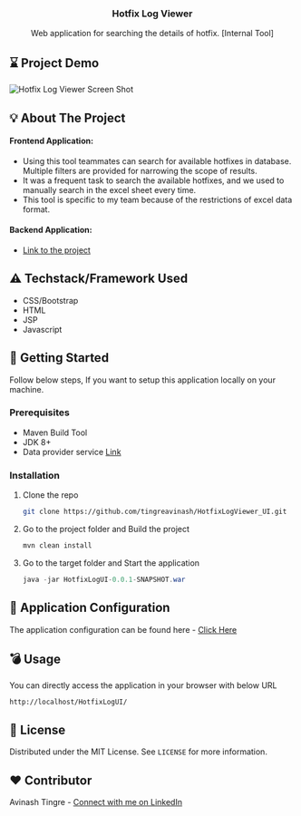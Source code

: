 <!-- PROJECT LOGO -->

<p align="center">

<h3 align="center">Hotfix Log Viewer</h3>

  <p align="center">
    Web application for searching the details of hotfix. [Internal Tool]
    <br />

  </p>
</p>





<!-- ABOUT THE PROJECT -->

## :hourglass: Project Demo
![Hotfix Log Viewer Screen Shot](https://user-images.githubusercontent.com/39552348/120003044-fe0a2280-bff2-11eb-852e-71d858723d4f.gif)


## :bulb: About The Project
#### Frontend Application:
* Using this tool teammates can search for available hotfixes in database. Multiple filters are provided for narrowing the scope of results.
* It was a frequent task to search the available hotfixes, and we used to manually search in the excel sheet every time.
* This tool is specific to my team because of the restrictions of excel data format.

#### Backend Application:
* [Link to the project](https://github.com/tingreavinash/HotfixService)

## :warning: Techstack/Framework Used

* CSS/Bootstrap
* HTML
* JSP
* Javascript



<!-- GETTING STARTED -->
## :syringe: Getting Started

Follow below steps, If you want to setup this application locally on your machine.

### Prerequisites

* Maven Build Tool 
* JDK 8+
* Data provider service [Link](https://github.com/tingreavinash/HotfixService)


### Installation

1. Clone the repo
   ```sh
   git clone https://github.com/tingreavinash/HotfixLogViewer_UI.git
   ```
2. Go to the project folder and Build the project
   ```java
   mvn clean install
   ```
3. Go to the target folder and Start the application
   ```java
   java -jar HotfixLogUI-0.0.1-SNAPSHOT.war
   ```

## :page_with_curl: Application Configuration
The application configuration can be found here - [Click Here](https://github.com/chandrikadeb7/Plagiarism-Remover-Tool/blob/main/rephrase.sql)

<!-- USAGE EXAMPLES -->
## :bomb: Usage

You can directly access the application in your browser with below URL
   ```JS
   http://localhost/HotfixLogUI/
   ```

<!-- LICENSE -->
## :blue_book: License

Distributed under the MIT License. See `LICENSE` for more information.



<!-- CONTACT -->
## :heart: Contributor

Avinash Tingre - [Connect with me on LinkedIn](https://www.linkedin.com/in/abtingre/)
